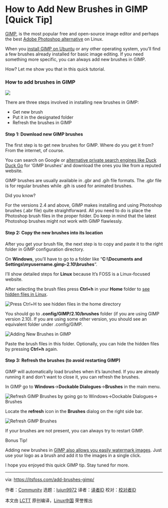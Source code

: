 [#]: collector: (lujun9972)
[#]: translator: (geekpi)
[#]: reviewer: ( )
[#]: publisher: ( )
[#]: url: ( )
[#]: subject: (How to Add New Brushes in GIMP [Quick Tip])
[#]: via: (https://itsfoss.com/add-brushes-gimp/)
[#]: author: (Community https://itsfoss.com/author/itsfoss/)

How to Add New Brushes in GIMP [Quick Tip]
======

[GIMP][1], is the most popular free and open-source image editor and perhaps the best [Adobe Photoshop alternative][2] on Linux.

When you [install GIMP on Ubuntu][3] or any other operating system, you’ll find a few brushes already installed for basic image editing. If you need something more specific, you can always add new brushes in GIMP.

How? Let me show you that in this quick tutorial.

### How to add brushes in GIMP

![][4]

There are three steps involved in installing new brushes in GIMP:

  * Get new brush
  * Put it in the designated folder
  * Refresh the brushes in GIMP



#### Step 1: Download new GIMP brushes

The first step is to get new brushes for GIMP. Where do you get it from? From the internet, of course.

You can search on Google or [alternative private search engines like Duck Duck Go][5] for ‘GIMP brushes’ and download the ones you like from a reputed website.

GIMP brushes are usually available in .gbr and .gih file formats. The .gbr file is for regular brushes while .gih is used for animated brushes.

Did you know?

For the versions 2.4 and above, GIMP makes installing and using Photoshop brushes (.abr file) quite straightforward. All you need to do is place the Photoshop brush files in the proper folder.
Do keep in mind that the latest Photoshop brushes might not work with GIMP flawlessly.

#### Step 2: Copy the new brushes into its location

After you get your brush file, the next step is to copy and paste it to the right folder in GIMP configuration directory.

On **Windows**, you’ll have to go to a folder like “**C:\Documents and Settings\myusername.gimp-2.10\brushes**“.

I’ll show detailed steps for **Linux** because It’s FOSS is a Linux-focused website.

After selecting the brush files press **Ctrl+h** in your **Home** folder to [see hidden files in Linux][6].

![Press Ctrl+H to see hidden files in the home directory][7]

You should go to **.config/GIMP/2.10/brushes** folder (if you are using GIMP version 2.10). If you are using some other version, you should see an equivalent folder under .config/GIMP.

![Adding New Brushes in GIMP][8]

Paste the brush files in this folder. Optionally, you can hide the hidden files by pressing **Ctrl+h** again.

#### Step 3: Refresh the brushes (to avoid restarting GIMP)

GIMP will automatically load brushes when it’s launched. If you are already running it and don’t want to close it, you can refresh the brushes.

In GIMP go to **Windows**-&gt;**Dockable Dialogues**-&gt;**Brushes** in the main menu.

![Refresh GIMP Brushes by going go to Windows->Dockable Dialogues-> Brushes][9]

Locate the **refresh** icon in the **Brushes** dialog on the right side bar.

![Refresh GIMP Brushes][10]

If your brushes are not present, you can always try to restart GIMP.

Bonus Tip!

Adding new brushes in [GIMP also allows you easily watermark images][11]. Just use your logo as a brush and add it to the images in a single click.

I hope you enjoyed this quick GIMP tip. Stay tuned for more.

--------------------------------------------------------------------------------

via: https://itsfoss.com/add-brushes-gimp/

作者：[Community][a]
选题：[lujun9972][b]
译者：[译者ID](https://github.com/译者ID)
校对：[校对者ID](https://github.com/校对者ID)

本文由 [LCTT](https://github.com/LCTT/TranslateProject) 原创编译，[Linux中国](https://linux.cn/) 荣誉推出

[a]: https://itsfoss.com/author/itsfoss/
[b]: https://github.com/lujun9972
[1]: https://www.gimp.org/
[2]: https://itsfoss.com/open-source-photoshop-alternatives/
[3]: https://itsfoss.com/gimp-2-10-release/
[4]: https://i0.wp.com/itsfoss.com/wp-content/uploads/2020/03/Install-New-Brushes-in-GIMP.jpg?ssl=1
[5]: https://itsfoss.com/privacy-search-engines/
[6]: https://itsfoss.com/hide-folders-and-show-hidden-files-in-ubuntu-beginner-trick/
[7]: https://i2.wp.com/itsfoss.com/wp-content/uploads/2020/03/adding-brushes-GIMP-1.jpg?ssl=1
[8]: https://i2.wp.com/itsfoss.com/wp-content/uploads/2020/03/adding-brushes-GIMP.png?ssl=1
[9]: https://i2.wp.com/itsfoss.com/wp-content/uploads/2020/03/Refresh-GIMP-Brushes.jpg?ssl=1
[10]: https://i2.wp.com/itsfoss.com/wp-content/uploads/2020/03/Refresh-GIMP-Brushes-2.jpg?ssl=1
[11]: https://itsfoss.com/add-watermark-gimp-linux/
